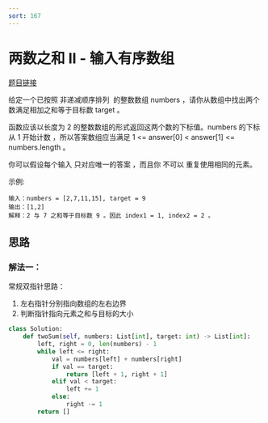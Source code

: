 ```yaml
---
sort: 167
---
```

# 两数之和 II - 输入有序数组

[题目链接](https://leetcode-cn.com/problems/two-sum-ii-input-array-is-sorted/)

给定一个已按照 非递减顺序排列  的整数数组 numbers ，请你从数组中找出两个数满足相加之和等于目标数 target 。

函数应该以长度为 2 的整数数组的形式返回这两个数的下标值。numbers 的下标 从 1 开始计数 ，所以答案数组应当满足 1 <= answer[0] < answer[1] <= numbers.length 。

你可以假设每个输入 只对应唯一的答案 ，而且你 不可以 重复使用相同的元素。

示例:
```
输入：numbers = [2,7,11,15], target = 9
输出：[1,2]
解释：2 与 7 之和等于目标数 9 。因此 index1 = 1, index2 = 2 。
```

## 思路

### 解法一：
常规双指针思路：
1. 左右指针分别指向数组的左右边界
2. 判断指针指向元素之和与目标的大小
   
```python
class Solution:
    def twoSum(self, numbers: List[int], target: int) -> List[int]:
        left, right = 0, len(numbers) - 1
        while left <= right:
            val = numbers[left] + numbers[right]
            if val == target:
                return [left + 1, right + 1]
            elif val < target:
                left += 1
            else:
                right -= 1
        return []
```

